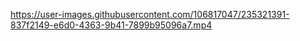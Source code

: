 
https://user-images.githubusercontent.com/106817047/235321391-837f2149-e6d0-4363-9b41-7899b95096a7.mp4

